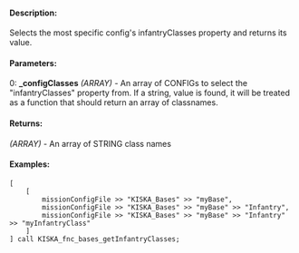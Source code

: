 #### Description:
Selects the most specific config's infantryClasses property and returns its value.

#### Parameters:
0: **_configClasses** *(ARRAY)* - An array of CONFIGs to select the "infantryClasses"property from. If a string, value is found, it will be treated as a functionthat should return an array of classnames.

#### Returns:
*(ARRAY)* - An array of STRING class names

#### Examples:
```sqf
[
    [
        missionConfigFile >> "KISKA_Bases" >> "myBase",
        missionConfigFile >> "KISKA_Bases" >> "myBase" >> "Infantry",
        missionConfigFile >> "KISKA_Bases" >> "myBase" >> "Infantry" >> "myInfantryClass"
    ]
] call KISKA_fnc_bases_getInfantryClasses;
```

